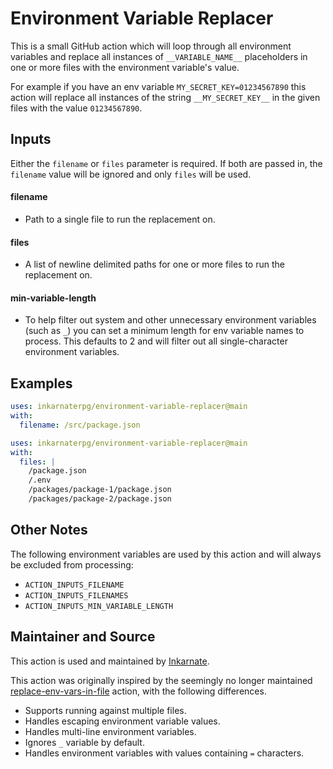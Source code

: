# Environment Variable Replacer
This is a small GitHub action which will loop through all environment variables and replace all instances of `__VARIABLE_NAME__` placeholders in one or more files with the environment variable's value.

For example if you have an env variable `MY_SECRET_KEY=01234567890` this action will replace all instances of the string `__MY_SECRET_KEY__` in the given files with the value `01234567890`.

## Inputs

Either the `filename` or `files` parameter is required.  If both are passed in, the `filename`  value will be ignored and only `files` will be used.

#### filename
- Path to a single file to run the replacement on.

#### files
- A list of newline delimited paths for one or more files to run the replacement on.

#### min-variable-length
- To help filter out system and other unnecessary environment variables (such as `_`) you can set a minimum length for env variable names to process.  This defaults to 2 and will filter out all single-character environment variables.

## Examples

```yaml
uses: inkarnaterpg/environment-variable-replacer@main
with:
  filename: /src/package.json
```

```yaml
uses: inkarnaterpg/environment-variable-replacer@main
with:
  files: |
    /package.json
    /.env
    /packages/package-1/package.json
    /packages/package-2/package.json
```

## Other Notes

The following environment variables are used by this action and will always be excluded from processing:
- `ACTION_INPUTS_FILENAME`
- `ACTION_INPUTS_FILENAMES`
- `ACTION_INPUTS_MIN_VARIABLE_LENGTH`

## Maintainer and Source

This action is used and maintained by [Inkarnate](https://github.com/inkarnaterpg).

This action was originally inspired by the seemingly no longer maintained [replace-env-vars-in-file](https://github.com/marketplace/actions/replace-env-vars-in-file) action, with the following differences.
- Supports running against multiple files.
- Handles escaping environment variable values.
- Handles multi-line environment variables.
- Ignores `_` variable by default.
- Handles environment variables with values containing `=` characters.
